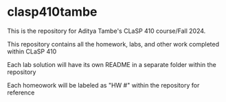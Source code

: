 # clasp410tambe

This is the repository for Aditya Tambe's CLaSP 410 course/Fall 2024.

This repository contains all the homework, labs, and other work completed within CLaSP 410

Each lab solution will have its own README in a separate folder within the repository

Each homeowork will be labeled as "HW #" within the repository for reference